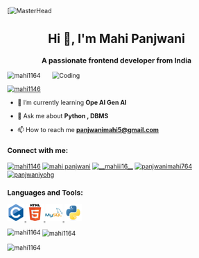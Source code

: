 [![MasterHead](https://mir-s3-cdn-cf.behance.net/project_modules/1400/34220e95746151.5e9ecde696cb0.gif)
<h1 align="center">Hi 👋, I'm Mahi Panjwani</h1>
<h3 align="center">A passionate frontend developer from India</h3>
<img align="right" alt="Coding" width="400" src="https://mir-s3-cdn-cf.behance.net/project_modules/disp/601014116770475.6068beff4640a.gif">

<p align="left"> <img src="https://komarev.com/ghpvc/?username=mahi1164&label=Profile%20views&color=0e75b6&style=flat" alt="mahi1164" /> </p>

<p align="left"> <a href="https://twitter.com/mahi1146" target="blank"><img src="https://img.shields.io/twitter/follow/mahi1146?logo=twitter&style=for-the-badge" alt="mahi1146" /></a> </p>

- 🌱 I’m currently learning **Ope AI Gen AI**

- 💬 Ask me about **Python , DBMS**

- 📫 How to reach me **panjwanimahi5@gmail.com**

<h3 align="left">Connect with me:</h3>
<p align="left">
<a href="https://twitter.com/mahi1146" target="blank"><img align="center" src="https://raw.githubusercontent.com/rahuldkjain/github-profile-readme-generator/master/src/images/icons/Social/twitter.svg" alt="mahi1146" height="30" width="40" /></a>
<a href="https://linkedin.com/in/mahi panjwani" target="blank"><img align="center" src="https://raw.githubusercontent.com/rahuldkjain/github-profile-readme-generator/master/src/images/icons/Social/linked-in-alt.svg" alt="mahi panjwani" height="30" width="40" /></a>
<a href="https://instagram.com/__mahiii16__" target="blank"><img align="center" src="https://raw.githubusercontent.com/rahuldkjain/github-profile-readme-generator/master/src/images/icons/Social/instagram.svg" alt="__mahiii16__" height="30" width="40" /></a>
<a href="https://www.hackerrank.com/panjwanimahi764" target="blank"><img align="center" src="https://raw.githubusercontent.com/rahuldkjain/github-profile-readme-generator/master/src/images/icons/Social/hackerrank.svg" alt="panjwanimahi764" height="30" width="40" /></a>
<a href="https://auth.geeksforgeeks.org/user/panjwaniyohg" target="blank"><img align="center" src="https://raw.githubusercontent.com/rahuldkjain/github-profile-readme-generator/master/src/images/icons/Social/geeks-for-geeks.svg" alt="panjwaniyohg" height="30" width="40" /></a>
</p>

<h3 align="left">Languages and Tools:</h3>
<p align="left"> <a href="https://www.cprogramming.com/" target="_blank" rel="noreferrer"> <img src="https://raw.githubusercontent.com/devicons/devicon/master/icons/c/c-original.svg" alt="c" width="40" height="40"/> </a> <a href="https://www.w3.org/html/" target="_blank" rel="noreferrer"> <img src="https://raw.githubusercontent.com/devicons/devicon/master/icons/html5/html5-original-wordmark.svg" alt="html5" width="40" height="40"/> </a> <a href="https://www.mysql.com/" target="_blank" rel="noreferrer"> <img src="https://raw.githubusercontent.com/devicons/devicon/master/icons/mysql/mysql-original-wordmark.svg" alt="mysql" width="40" height="40"/> </a> <a href="https://www.python.org" target="_blank" rel="noreferrer"> <img src="https://raw.githubusercontent.com/devicons/devicon/master/icons/python/python-original.svg" alt="python" width="40" height="40"/> </a> </p>

<p><img align="left" src="https://github-readme-stats.vercel.app/api/top-langs?username=mahi1164&show_icons=true&locale=en&layout=compact" alt="mahi1164" /></p>

<p>&nbsp;<img align="center" src="https://github-readme-stats.vercel.app/api?username=mahi1164&show_icons=true&locale=en" alt="mahi1164" /></p>

<p><img align="center" src="https://github-readme-streak-stats.herokuapp.com/?user=mahi1164&" alt="mahi1164" /></p>
